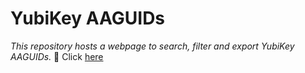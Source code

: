 # YubiKey AAGUIDs
_This repository hosts a webpage to search, filter and export YubiKey AAGUIDs._
🔗 Click [here](https://JMarkstrom.github.io/aaguids/)
